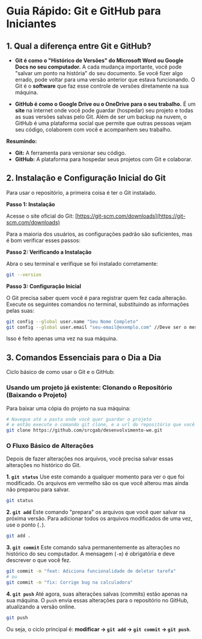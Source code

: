 # Guia Rápido: Git e GitHub para Iniciantes

## 1. Qual a diferença entre Git e GitHub?

* **Git é como o "Histórico de Versões" do Microsoft Word ou Google Docs no seu computador.** A cada mudança importante, você pode "salvar um ponto na história" do seu documento. Se você fizer algo errado, pode voltar para uma versão anterior que estava funcionando. O Git é o **software** que faz esse controle de versões diretamente na sua máquina.

* **GitHub é como o Google Drive ou o OneDrive para o seu trabalho.** É um **site** na internet onde você pode guardar (hospedar) seu projeto e todas as suas versões salvas pelo Git. Além de ser um backup na nuvem, o GitHub é uma plataforma social que permite que outras pessoas vejam seu código, colaborem com você e acompanhem seu trabalho.

**Resumindo:**
* **Git:** A ferramenta para versionar seu código.
* **GitHub:** A plataforma para hospedar seus projetos com Git e colaborar.

## 2. Instalação e Configuração Inicial do Git

Para usar o repositório, a primeira coisa é ter o Git instalado.

**Passo 1: Instalação**

Acesse o site oficial do Git: [https://git-scm.com/downloads](https://git-scm.com/downloads)

Para a maioria dos usuários, as configurações padrão são suficientes, mas é bom verificar esses passos:


**Passo 2: Verificando a Instalação**

Abra o seu terminal e verifique se foi instalado corretamente:

```bash
git --version
```

**Passo 3: Configuração Inicial**

O Git precisa saber quem você é para registrar quem fez cada alteração. Execute os seguintes comandos no terminal, substituindo as informações pelas suas:

```bash
git config --global user.name "Seu Nome Completo"
git config --global user.email "seu-email@exemplo.com" //Deve ser o mesmo email da conta do github
```

Isso é feito apenas uma vez na sua máquina.

## 3. Comandos Essenciais para o Dia a Dia

Ciclo básico de como usar o Git e o GitHub:

### Usando um projeto já existente: Clonando o Repositório (Baixando o Projeto)

Para baixar uma cópia do projeto na sua máquina:

```bash
# Navegue até a pasta onde você quer guardar o projeto
# e então execute o comando git clone, e a url do repositório que você deseja baixar (essa URL é encontrada dentro do botão verde <Code> no repositório do projeto:
git clone https://github.com/srcgab/desenvolvimento-we.git
```

### O Fluxo Básico de Alterações

Depois de fazer alterações nos arquivos, você precisa salvar essas alterações no histórico do Git.

**1. `git status`**
Use este comando a qualquer momento para ver o que foi modificado. Os arquivos em vermelho são os que você alterou mas ainda não preparou para salvar.

```bash
git status
```

**2. `git add`**
Este comando "prepara" os arquivos que você quer salvar na próxima versão. Para adicionar todos os arquivos modificados de uma vez, use o ponto (`.`).

```bash
git add .
```

**3. `git commit`**
Este comando salva permanentemente as alterações no histórico do seu computador. A mensagem (`-m`) é obrigatória e deve descrever o que você fez.

```bash
git commit -m "feat: Adiciona funcionalidade de deletar tarefa"
# ou
git commit -m "fix: Corrige bug na calculadora"
```

**4. `git push`**
Até agora, suas alterações salvas (commits) estão apenas na sua máquina. O `push` envia essas alterações para o repositório no GitHub, atualizando a versão online.

```bash
git push
```

Ou seja, o ciclo principal é: **modificar -> `git add` -> `git commit` -> `git push`**.
